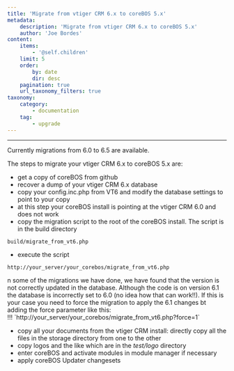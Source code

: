 ```yaml
---
title: 'Migrate from vtiger CRM 6.x to coreBOS 5.x'
metadata:
    description: 'Migrate from vtiger CRM 6.x to coreBOS 5.x'
    author: 'Joe Bordes'
content:
    items:
        - '@self.children'
    limit: 5
    order:
        by: date
        dir: desc
    pagination: true
    url_taxonomy_filters: true
taxonomy:
    category:
        - documentation
    tag:
        - upgrade
---
```

---
<div class="notices blue">
Currently migrations from 6.0 to 6.5 are available.
</div>

The steps to migrate your vtiger CRM 6.x to coreBOS 5.x are:

- get a copy of coreBOS from github
- recover a dump of your vtiger CRM 6.x database
- copy your config.inc.php from VT6 and modify the database settings to point to your copy
- at this step your coreBOS install is pointing at the vtiger CRM 6.0 and does not work
- copy the migration script to the root of the coreBOS install. The script is in the build directory
```
build/migrate_from_vt6.php
```
- execute the script
```
http://your_server/your_corebos/migrate_from_vt6.php
```
<div class="notices blue">
n some of the migrations we have done, we have found that the version is not correctly updated in the database. Although the code is on version 6.1 the database is incorrectly set to 6.0 (no idea how that can work!!). If this is your case you need to force the migration to apply the 6.1 changes bt adding the force parameter like this:
</div>
!!! `http://your_server/your_corebos/migrate_from_vt6.php?force=1`

- copy all your documents from the vtiger CRM install: directly copy all the files in the storage directory from one to the other
- copy logos and the like which are in the *test/logo* directory
- enter coreBOS and activate modules in module manager if necessary
- apply coreBOS Updater changesets